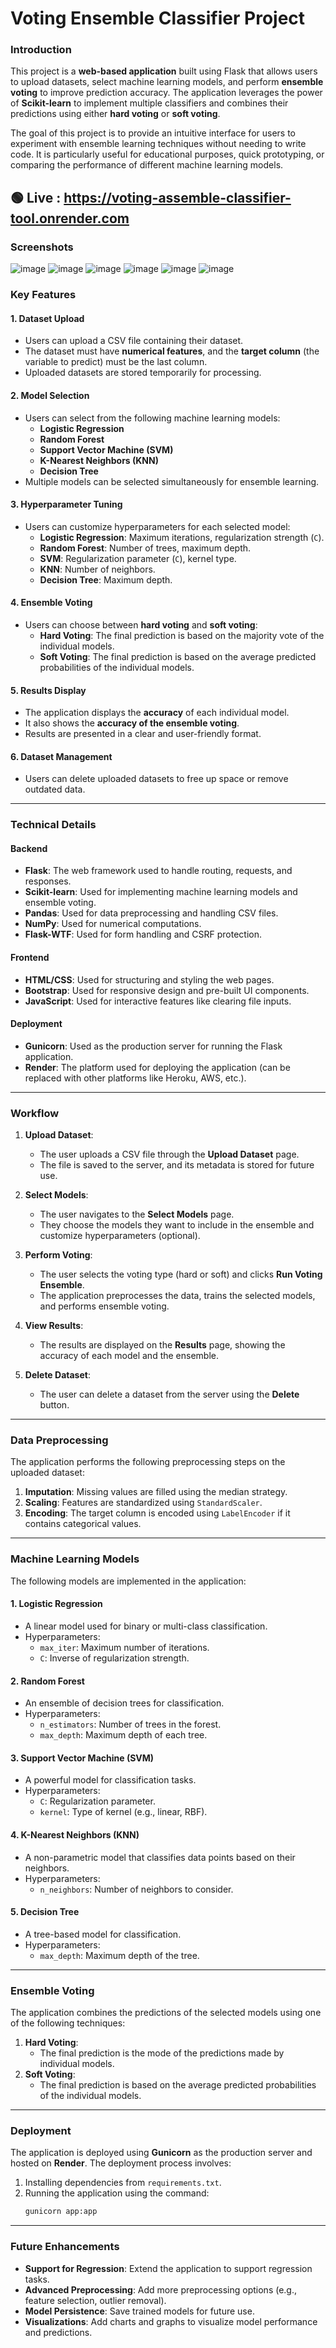 # Voting Ensemble Classifier Project

### Introduction
This project is a **web-based application** built using Flask that allows users to upload datasets, select machine learning models, and perform **ensemble voting** to improve prediction accuracy. The application leverages the power of **Scikit-learn** to implement multiple classifiers and combines their predictions using either **hard voting** or **soft voting**.

The goal of this project is to provide an intuitive interface for users to experiment with ensemble learning techniques without needing to write code. It is particularly useful for educational purposes, quick prototyping, or comparing the performance of different machine learning models.

## 🟢 Live : https://voting-assemble-classifier-tool.onrender.com
### Screenshots
![image](https://github.com/user-attachments/assets/f25f94a9-a462-4d19-ac36-bd6fb73a231a)
![image](https://github.com/user-attachments/assets/c82ceff3-ef67-42d3-9e9d-e04ca5076884)
![image](https://github.com/user-attachments/assets/df909412-6045-4d4c-a378-57bc65cb2b23)
![image](https://github.com/user-attachments/assets/b81ad9d0-9d4e-4659-bed3-cea3c0105587)
![image](https://github.com/user-attachments/assets/07f8ac24-7323-40c4-95fc-22484d2435b7)
![image](https://github.com/user-attachments/assets/ecf2ad80-393f-4e6d-8974-013e477c8f1e)

### Key Features

#### 1. **Dataset Upload**
   - Users can upload a CSV file containing their dataset.
   - The dataset must have **numerical features**, and the **target column** (the variable to predict) must be the last column.
   - Uploaded datasets are stored temporarily for processing.

#### 2. **Model Selection**
   - Users can select from the following machine learning models:
     - **Logistic Regression**
     - **Random Forest**
     - **Support Vector Machine (SVM)**
     - **K-Nearest Neighbors (KNN)**
     - **Decision Tree**
   - Multiple models can be selected simultaneously for ensemble learning.

#### 3. **Hyperparameter Tuning**
   - Users can customize hyperparameters for each selected model:
     - **Logistic Regression**: Maximum iterations, regularization strength (`C`).
     - **Random Forest**: Number of trees, maximum depth.
     - **SVM**: Regularization parameter (`C`), kernel type.
     - **KNN**: Number of neighbors.
     - **Decision Tree**: Maximum depth.

#### 4. **Ensemble Voting**
   - Users can choose between **hard voting** and **soft voting**:
     - **Hard Voting**: The final prediction is based on the majority vote of the individual models.
     - **Soft Voting**: The final prediction is based on the average predicted probabilities of the individual models.

#### 5. **Results Display**
   - The application displays the **accuracy** of each individual model.
   - It also shows the **accuracy of the ensemble voting**.
   - Results are presented in a clear and user-friendly format.

#### 6. **Dataset Management**
   - Users can delete uploaded datasets to free up space or remove outdated data.

---

### Technical Details

#### Backend
- **Flask**: The web framework used to handle routing, requests, and responses.
- **Scikit-learn**: Used for implementing machine learning models and ensemble voting.
- **Pandas**: Used for data preprocessing and handling CSV files.
- **NumPy**: Used for numerical computations.
- **Flask-WTF**: Used for form handling and CSRF protection.

#### Frontend
- **HTML/CSS**: Used for structuring and styling the web pages.
- **Bootstrap**: Used for responsive design and pre-built UI components.
- **JavaScript**: Used for interactive features like clearing file inputs.

#### Deployment
- **Gunicorn**: Used as the production server for running the Flask application.
- **Render**: The platform used for deploying the application (can be replaced with other platforms like Heroku, AWS, etc.).

---

### Workflow

1. **Upload Dataset**:
   - The user uploads a CSV file through the **Upload Dataset** page.
   - The file is saved to the server, and its metadata is stored for future use.

2. **Select Models**:
   - The user navigates to the **Select Models** page.
   - They choose the models they want to include in the ensemble and customize hyperparameters (optional).

3. **Perform Voting**:
   - The user selects the voting type (hard or soft) and clicks **Run Voting Ensemble**.
   - The application preprocesses the data, trains the selected models, and performs ensemble voting.

4. **View Results**:
   - The results are displayed on the **Results** page, showing the accuracy of each model and the ensemble.

5. **Delete Dataset**:
   - The user can delete a dataset from the server using the **Delete** button.

---

### Data Preprocessing
The application performs the following preprocessing steps on the uploaded dataset:
1. **Imputation**: Missing values are filled using the median strategy.
2. **Scaling**: Features are standardized using `StandardScaler`.
3. **Encoding**: The target column is encoded using `LabelEncoder` if it contains categorical values.

---

### Machine Learning Models
The following models are implemented in the application:

#### 1. **Logistic Regression**
   - A linear model used for binary or multi-class classification.
   - Hyperparameters:
     - `max_iter`: Maximum number of iterations.
     - `C`: Inverse of regularization strength.

#### 2. **Random Forest**
   - An ensemble of decision trees for classification.
   - Hyperparameters:
     - `n_estimators`: Number of trees in the forest.
     - `max_depth`: Maximum depth of each tree.

#### 3. **Support Vector Machine (SVM)**
   - A powerful model for classification tasks.
   - Hyperparameters:
     - `C`: Regularization parameter.
     - `kernel`: Type of kernel (e.g., linear, RBF).

#### 4. **K-Nearest Neighbors (KNN)**
   - A non-parametric model that classifies data points based on their neighbors.
   - Hyperparameters:
     - `n_neighbors`: Number of neighbors to consider.

#### 5. **Decision Tree**
   - A tree-based model for classification.
   - Hyperparameters:
     - `max_depth`: Maximum depth of the tree.

---

### Ensemble Voting
The application combines the predictions of the selected models using one of the following techniques:
1. **Hard Voting**:
   - The final prediction is the mode of the predictions made by individual models.
2. **Soft Voting**:
   - The final prediction is based on the average predicted probabilities of the individual models.

---

### Deployment
The application is deployed using **Gunicorn** as the production server and hosted on **Render**. The deployment process involves:
1. Installing dependencies from `requirements.txt`.
2. Running the application using the command:
   ```bash
   gunicorn app:app
   ```

---

### Future Enhancements
- **Support for Regression**: Extend the application to support regression tasks.
- **Advanced Preprocessing**: Add more preprocessing options (e.g., feature selection, outlier removal).
- **Model Persistence**: Save trained models for future use.
- **Visualizations**: Add charts and graphs to visualize model performance and predictions.
